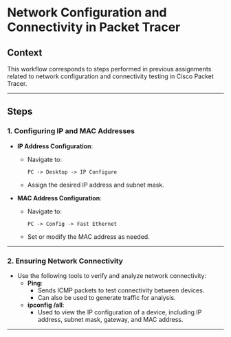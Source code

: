 # **Network Configuration and Connectivity in Packet Tracer**

## **Context**
This workflow corresponds to steps performed in previous assignments related to network configuration and connectivity testing in Cisco Packet Tracer.

---

## **Steps**

### **1. Configuring IP and MAC Addresses**
- **IP Address Configuration**:
  - Navigate to: 
    ```
    PC -> Desktop -> IP Configure
    ```
  - Assign the desired IP address and subnet mask.

- **MAC Address Configuration**:
  - Navigate to:
    ```
    PC -> Config -> Fast Ethernet
    ```
  - Set or modify the MAC address as needed.

---

### **2. Ensuring Network Connectivity**
- Use the following tools to verify and analyze network connectivity:
  - **Ping**:
    - Sends ICMP packets to test connectivity between devices.
    - Can also be used to generate traffic for analysis.
  - **ipconfig /all**:
    - Used to view the IP configuration of a device, including IP address, subnet mask, gateway, and MAC address.

---
